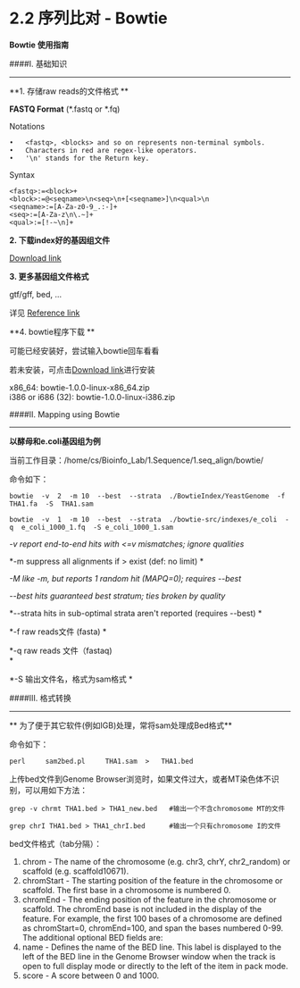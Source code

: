 # 2.2 序列比对 - Bowtie

**Bowtie 使用指南**




####I. 基础知识

---



**1. 存储raw reads的文件格式 **

**FASTQ Format** (*.fastq or *.fq)

Notations

	•	<fastq>, <blocks> and so on represents non-terminal symbols.
	•	Characters in red are regex-like operators.
	•	'\n' stands for the Return key.
Syntax
```
<fastq>:=<block>+
<block>:=@<seqname>\n<seq>\n+[<seqname>]\n<qual>\n 
<seqname>:=[A-Za-z0-9_.:-]+
<seq>:=[A-Za-z\n\.~]+
<qual>:=[!-~\n]+ 
```




**2. 下载index好的基因组文件**

[Download link](http://bowtie-bio.sourceforge.net/tutorial.shtml)

**3.  更多基因组文件格式**

gtf/gff, bed, …

详见
[Reference link](http://genome.ucsc.edu/FAQ/FAQformat.html)

**4.  bowtie程序下载 **

可能已经安装好，尝试输入bowtie回车看看

若未安装，可点击[Download link](http://sourceforge.net/projects/bowtie-bio/files/bowtie/1.0.0/)进行安装



x86_64:  bowtie-1.0.0-linux-x86_64.zip	
i386 or i686 (32): bowtie-1.0.0-linux-i386.zip



####II. Mapping using Bowtie 

---
**以酵母和e.coli基因组为例**

当前工作目录：/home/cs/Bioinfo_Lab/1.Sequence/1.seq_align/bowtie/

命令如下：

```
bowtie  -v  2  -m 10  --best  --strata  ./BowtieIndex/YeastGenome  -f  THA1.fa  -S  THA1.sam
        
bowtie  -v  1  -m 10  --best  --strata  ./bowtie-src/indexes/e_coli  -q  e_coli_1000_1.fq  -S e_coli_1000_1.sam
```


*-v <int>         report end-to-end hits with <=v mismatches; ignore qualities*

*-m <int>        suppress all alignments if > <int> exist (def: no limit)	*

*-M <int>        like -m, but reports 1 random hit (MAPQ=0);  requires --best*

*--best             hits guaranteed best stratum; ties broken by quality*

*--strata           hits in sub-optimal strata aren't reported (requires --best)
*

*-f           	raw reads文件 (fasta)
*

*-q		raw reads  文件（fastaq)     
*

*-S		输出文件名，格式为sam格式
*

####III. 格式转换


---
**
为了便于其它软件(例如IGB)处理，常将sam处理成Bed格式**

命令如下：
 
``` 
perl     sam2bed.pl     THA1.sam  >   THA1.bed
```






上传bed文件到Genome Browser浏览时，如果文件过大，或者MT染色体不识别，可以用如下方法：

```
grep -v chrmt THA1.bed > THA1_new.bed   #输出一个不含chromosome MT的文件

grep chrI THA1.bed > THA1_chrI.bed      #输出一个只有chromosome I的文件
```

bed文件格式（tab分隔）：

1. chrom - The name of the chromosome (e.g. chr3, chrY, chr2_random) or scaffold (e.g. scaffold10671).
2. chromStart - The starting position of the feature in the chromosome or scaffold. The first base in a chromosome is numbered 0.
3. chromEnd - The ending position of the feature in the chromosome or scaffold. The chromEnd base is not included in the display of the feature. For example, the first 100 bases of a chromosome are defined as chromStart=0, chromEnd=100, and span the bases numbered 0-99.
The additional optional BED fields are:
4. name - Defines the name of the BED line. This label is displayed to the left of the BED line in the Genome Browser window when the track is open to full display mode or directly to the left of the item in pack mode.
5. score - A score between 0 and 1000. 


